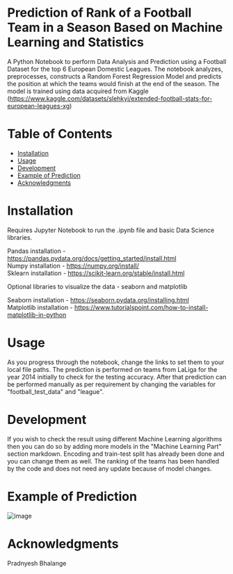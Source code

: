 # Prediction of Rank of a Football Team in a Season Based on Machine Learning and Statistics
A Python Notebook to perform Data Analysis and Prediction using a Football Dataset for the top 6 European Domestic Leagues. The notebook analyzes, preprocesses, constructs a Random Forest Regression Model and predicts the position at which the teams would finish at the end of the season.
The model is trained using data acquired from Kaggle (https://www.kaggle.com/datasets/slehkyi/extended-football-stats-for-european-leagues-xg)

# Table of Contents
* [Installation](https://github.com/sumitkhopkar25/football-team-rank-predictor/tree/main#installation)
* [Usage](https://github.com/sumitkhopkar25/football-team-rank-predictor/tree/main#usage)
* [Development](https://github.com/sumitkhopkar25/football-team-rank-predictor/tree/main#development)
* [Example of Prediction](https://github.com/sumitkhopkar25/football-team-rank-predictor/tree/main#example-of-prediction)
* [Acknowledgments](https://github.com/sumitkhopkar25/football-team-rank-predictor/tree/main#acknowledgments)

# Installation
Requires Jupyter Notebook to run the .ipynb file and basic Data Science libraries. 

Pandas installation - https://pandas.pydata.org/docs/getting_started/install.html <br>
Numpy installation - https://numpy.org/install/ <br>
Sklearn installation - https://scikit-learn.org/stable/install.html

Optional libraries to visualize the data - seaborn and matplotlib

Seaborn installation - https://seaborn.pydata.org/installing.html <br>
Matplotlib installation - https://www.tutorialspoint.com/how-to-install-matplotlib-in-python

# Usage
As you progress through the notebook, change the links to set them to your local file paths. The prediction is performed on teams from LaLiga for the year 2014 initially to check for the testing accuracy. After that prediction can be performed manually as per requirement by changing the variables for "football_test_data" and "league".

# Development
If you wish to check the result using different Machine Learning algorithms then you can do so by adding more models in the "Machine Learning Part" section markdown. Encoding and train-test split has already been done and you can change them as well. The ranking of the teams has been handled by the code and does not need any update because of model changes.

# Example of Prediction
![image](https://user-images.githubusercontent.com/63579785/165787505-be43b0ae-7cda-4fda-9922-dfac77a67d3e.png)

# Acknowledgments
Pradnyesh Bhalange
